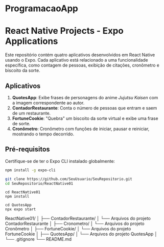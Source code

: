 # ProgramacaoApp

# React Native Projects - Expo Applications

Este repositório contém quatro aplicativos desenvolvidos em React Native usando o Expo. Cada aplicativo está relacionado a uma funcionalidade específica, como contagem de pessoas, exibição de citações, cronômetro e biscoito da sorte.

## Aplicativos

1. **QuotesApp**: Exibe frases de personagens do anime *Jujutsu Kaisen* com a imagem correspondente ao autor.
2. **ContadorRestaurante**: Conta o número de pessoas que entram e saem de um restaurante.
3. **FortuneCookie**: "Quebra" um biscoito da sorte virtual e exibe uma frase de sorte.
4. **Cronômetro**: Cronômetro com funções de iniciar, pausar e reiniciar, mostrando o tempo decorrido.

## Pré-requisitos

Certifique-se de ter o Expo CLI instalado globalmente:

```bash
npm install -g expo-cli
```
```bash
git clone https://github.com/SeuUsuario/SeuRepositorio.git
cd SeuRepositorio/ReactNative01
```

    cd ReactNative01
    npm install

    cd QuotesApp
    npx expo start

ReactNative01/
│
├── ContadorRestaurante/
│   └── Arquivos do projeto ContadorRestaurante
│
├── Cronometro/
│   └── Arquivos do projeto Cronômetro
│
├── FortuneCookie/
│   └── Arquivos do projeto FortuneCookie
│
├── QuotesApp/
│   └── Arquivos do projeto QuotesApp
│
└── .gitignore
└── README.md
